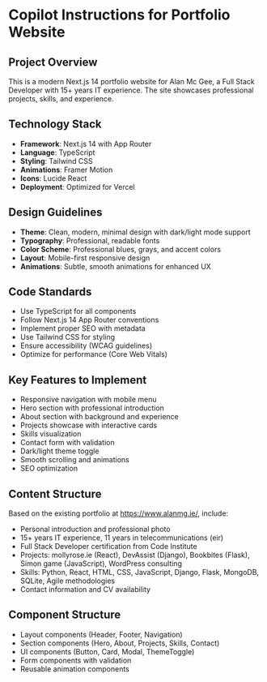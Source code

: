 # Copilot Instructions for Portfolio Website

<!-- Use this file to provide workspace-specific custom instructions to Copilot. For more details, visit https://code.visualstudio.com/docs/copilot/copilot-customization#_use-a-githubcopilotinstructionsmd-file -->

## Project Overview
This is a modern Next.js 14 portfolio website for Alan Mc Gee, a Full Stack Developer with 15+ years IT experience. The site showcases professional projects, skills, and experience.

## Technology Stack
- **Framework**: Next.js 14 with App Router
- **Language**: TypeScript
- **Styling**: Tailwind CSS
- **Animations**: Framer Motion
- **Icons**: Lucide React
- **Deployment**: Optimized for Vercel

## Design Guidelines
- **Theme**: Clean, modern, minimal design with dark/light mode support
- **Typography**: Professional, readable fonts
- **Color Scheme**: Professional blues, grays, and accent colors
- **Layout**: Mobile-first responsive design
- **Animations**: Subtle, smooth animations for enhanced UX

## Code Standards
- Use TypeScript for all components
- Follow Next.js 14 App Router conventions
- Implement proper SEO with metadata
- Use Tailwind CSS for styling
- Ensure accessibility (WCAG guidelines)
- Optimize for performance (Core Web Vitals)

## Key Features to Implement
- Responsive navigation with mobile menu
- Hero section with professional introduction
- About section with background and experience
- Projects showcase with interactive cards
- Skills visualization
- Contact form with validation
- Dark/light theme toggle
- Smooth scrolling and animations
- SEO optimization

## Content Structure
Based on the existing portfolio at https://www.alanmg.ie/, include:
- Personal introduction and professional photo
- 15+ years IT experience, 11 years in telecommunications (eir)
- Full Stack Developer certification from Code Institute
- Projects: mollyrose.ie (React), DevAssist (Django), Bookbites (Flask), Simon game (JavaScript), WordPress consulting
- Skills: Python, React, HTML, CSS, JavaScript, Django, Flask, MongoDB, SQLite, Agile methodologies
- Contact information and CV availability

## Component Structure
- Layout components (Header, Footer, Navigation)
- Section components (Hero, About, Projects, Skills, Contact)
- UI components (Button, Card, Modal, ThemeToggle)
- Form components with validation
- Reusable animation components

